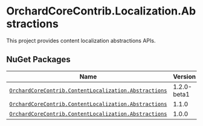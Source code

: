 # OrchardCoreContrib.Localization.Abstractions

This project provides content localization abstractions APIs.

## NuGet Packages

| Name | Version |
| --- | --- |
| [`OrchardCoreContrib.ContentLocalization.Abstractions`](https://www.nuget.org/packages/OrchardCoreContrib.ContentLocalization.Abstractions/1.2.0-beta1) | 1.2.0-beta1 |
| [`OrchardCoreContrib.ContentLocalization.Abstractions`](https://www.nuget.org/packages/OrchardCoreContrib.ContentLocalization.Abstractions/1.1.0) | 1.1.0 |
| [`OrchardCoreContrib.ContentLocalization.Abstractions`](https://www.nuget.org/packages/OrchardCoreContrib.ContentLocalization.Abstractions/1.0.0) | 1.0.0 |
